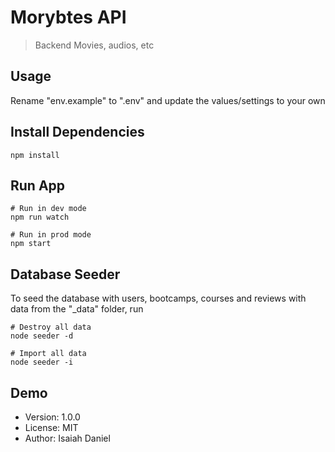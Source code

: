 # Morybtes API

> Backend Movies, audios, etc

## Usage

Rename "env.example" to ".env" and update the values/settings to your own

## Install Dependencies

```
npm install
```

## Run App

```
# Run in dev mode
npm run watch

# Run in prod mode
npm start
```

## Database Seeder

To seed the database with users, bootcamps, courses and reviews with data from the "\_data" folder, run

```
# Destroy all data
node seeder -d

# Import all data
node seeder -i
```

## Demo


- Version: 1.0.0
- License: MIT
- Author: Isaiah Daniel